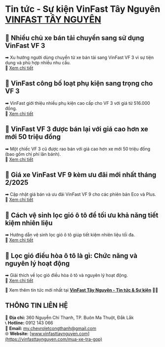 # Tin tức - Sự kiện VinFast Tây Nguyên [VINFAST TÂY NGUYÊN](https://vinfasttaynguyen.com/mua-xe-tra-gop)

## 🔹 Nhiều chủ xe bán tải chuyển sang sử dụng VinFast VF 3  
➡ Xu hướng người dùng chuyển từ xe bán tải sang VinFast VF 3 vì sự tiện dụng và phù hợp nhiều nhu cầu.  
🔗 [Xem chi tiết](https://vinfasttaynguyen.com/chu-xe-ban-tai-bo-sang-dung-vinfast-vf-3-hoan-hao-cho-moi-nhu-cau.html?utm_source=chatgpt.com)  

## 🔹 VinFast công bố loạt phụ kiện sang trọng cho VF 3  
➡ VinFast giới thiệu nhiều phụ kiện cao cấp cho VF 3 với giá từ 516.000 đồng.  
🔗 [Xem chi tiết](https://vinfasttaynguyen.com/vinfast-cong-bo-loat-phu-kien-sang-xin-cho-vf-3-thap-nhat-tu-516-000-dong.html?utm_source=chatgpt.com)  

## 🔹 VinFast VF 3 được bán lại với giá cao hơn xe mới 50 triệu đồng  
➡ Một chiếc VF 3 cũ được rao bán với giá cao hơn xe mới 50 triệu đồng (bao gồm chi phí lăn bánh).  
🔗 [Xem chi tiết](https://vinfasttaynguyen.com/vinfast-vf-3-ban-lai-voi-gia-cao-hon-xe-moi-50-trieu-dong.html?utm_source=chatgpt.com)  

## 🔹 Giá xe VinFast VF 9 kèm ưu đãi mới nhất tháng 2/2025  
➡ Cập nhật giá bán và ưu đãi VinFast VF 9 cho các phiên bản Eco và Plus.  
🔗 [Xem chi tiết](https://vinfasttaynguyen.com/gia-xe-vinfast-vf-9-kem-uu-dai-moi-nhat-thang-2-2025.html?utm_source=chatgpt.com)  

## 🔹 Cách vệ sinh lọc gió ô tô để tối ưu khả năng tiết kiệm nhiên liệu  
➡ Hướng dẫn vệ sinh lọc gió ô tô giúp tiết kiệm nhiên liệu tối đa.  
🔗 [Xem chi tiết](https://vinfasttaynguyen.com/cach-ve-sinh-loc-gio-o-to-de-toi-uu-kha-nang-tiet-kiem-nhien-lieu.html?utm_source=chatgpt.com)  

## 🔹 Lọc gió điều hòa ô tô là gì: Chức năng và nguyên lý hoạt động  
➡ Giải thích về lọc gió điều hòa ô tô và nguyên lý hoạt động.  
🔗 [Xem chi tiết](https://vinfasttaynguyen.com/loc-gio-dieu-hoa-o-to-la-gi-chuc-nang-va-nguyen-ly-hoat-dong.html?utm_source=chatgpt.com)  

📢 Xem thêm tin tức mới nhất tại **[VinFast Tây Nguyên - Tin tức & Sự kiện](https://vinfasttaynguyen.com/category/tin-tuc-su-kien?utm_source=chatgpt.com)** 🚗💨

## **THÔNG TIN LIÊN HỆ**
📍 **Địa chỉ:** 360 Nguyễn Chí Thanh, TP. Buôn Ma Thuột, Đắk Lắk  
📞 **Hotline:** 0912 143 066  
📧 **Email:** my.chevroletcongthanh@gmail.com  
🌐 **Website:** [www.vinfasttaynguyen.com](https://vinfasttaynguyen.com/mua-xe-tra-gop)

